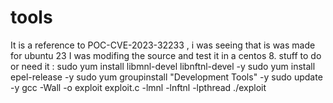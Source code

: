 # tools
It is a reference to POC-CVE-2023-32233 , i was seeing that is was made for ubuntu 23
I was modifing the source and test it in a centos 8.
stuff to do or need it :
sudo yum install libmnl-devel libnftnl-devel -y
sudo yum install epel-release -y
sudo yum groupinstall "Development Tools" -y
sudo update -y
gcc -Wall -o exploit exploit.c -lmnl -lnftnl -lpthread
./exploit
